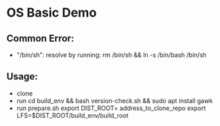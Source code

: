 # OS Basic Demo

## Common Error:
- "/bin/sh": resolve by running: rm /bin/sh && ln -s /bin/bash /bin/sh


## Usage:
- clone
- run cd build_env && bash version-check.sh && sudo apt install gawk
- run prepare.sh export DIST_ROOT= address_to_clone_repo   export LFS=$DIST_ROOT/build_env/build_root